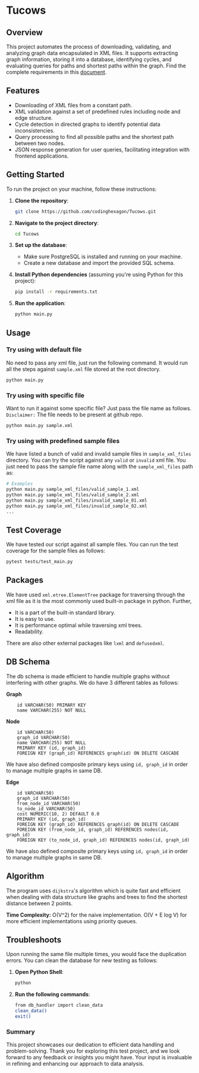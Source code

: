 # Tucows
## Overview
This project automates the process of downloading, validating, and analyzing graph data encapsulated in XML files. It supports extracting graph information, storing it into a database, identifying cycles, and evaluating queries for paths and shortest paths within the graph. Find the complete requirements in this [document](https://drive.google.com/file/d/1SdJwPNJtT-0vWZARqbuq1fiYbAg6rsTo/view?usp=sharing).

## Features
- Downloading of XML files from a constant path.
- XML validation against a set of predefined rules including node and edge structure.
- Cycle detection in directed graphs to identify potential data inconsistencies.
- Query processing to find all possible paths and the shortest path between two nodes.
- JSON response generation for user queries, facilitating integration with frontend applications.

## Getting Started
To run the project on your machine, follow these instructions:

1. **Clone the repository**:
   ```bash
   git clone https://github.com/codinghexagon/Tucows.git
   ```

2. **Navigate to the project directory**:
   ```bash
   cd Tucows
   ```

3. **Set up the database**:
   - Make sure PostgreSQL is installed and running on your machine.
   - Create a new database and import the provided SQL schema.

4. **Install Python dependencies** (assuming you're using Python for this project):
   ```bash
   pip install -r requirements.txt
   ```

5. **Run the application**:
   ```bash
   python main.py
   ```

## Usage

### Try using with default file
No need to pass any xml file, just run the following command. It would run all the steps against `sample.xml` file stored at the root directory.

   ```bash
   python main.py
   ```

### Try using with specific file
Want to run it against some specific file? Just pass the file name as follows. 
`Disclaimer:` The file needs to be present at github repo.

   ```bash
   python main.py sample.xml
   ```

### Try using with predefined sample files
We have listed a bunch of valid and invalid sample files in `sample_xml_files` directory. You can try the script against any `valid` or `invalid` xml file. You just need to pass the sample file name along with the `sample_xml_files` path as:

   ```bash
   # Examples
   python main.py sample_xml_files/valid_sample_1.xml
   python main.py sample_xml_files/valid_sample_2.xml
   python main.py sample_xml_files/invalid_sample_01.xml
   python main.py sample_xml_files/invalid_sample_02.xml
   ...
   ```
   
## Test Coverage
We have tested our script against all sample files. You can run the test coverage for the sample files as follows:

   ```bash
   pytest tests/test_main.py  
   ```

## Packages

We have used `xml.etree.ElementTree` package for traversing through the xml file as it is the most commonly used built-in package in python. Further,
- It is a part of the built-in standard library.
- It is easy to use.
- It is performance optimal while traversing xml trees.
- Readability.

There are also other external packages like `lxml` and `defusedxml`.

## DB Schema
The db schema is made efficient to handle multiple graphs without interfering with other graphs. We do have 3 different tables as follows:

**Graph**
        
        id VARCHAR(50) PRIMARY KEY
        name VARCHAR(255) NOT NULL

**Node**

        id VARCHAR(50)
        graph_id VARCHAR(50)
        name VARCHAR(255) NOT NULL
        PRIMARY KEY (id, graph_id)
        FOREIGN KEY (graph_id) REFERENCES graph(id) ON DELETE CASCADE
We have also defined composite primary keys using `id, graph_id` in order to manage multiple graphs in same DB.

**Edge**

        id VARCHAR(50)
        graph_id VARCHAR(50)
        from_node_id VARCHAR(50)
        to_node_id VARCHAR(50)
        cost NUMERIC(10, 2) DEFAULT 0.0
        PRIMARY KEY (id, graph_id)
        FOREIGN KEY (graph_id) REFERENCES graph(id) ON DELETE CASCADE
        FOREIGN KEY (from_node_id, graph_id) REFERENCES nodes(id, graph_id)
        FOREIGN KEY (to_node_id, graph_id) REFERENCES nodes(id, graph_id)
We have also defined composite primary keys using `id, graph_id` in order to manage multiple graphs in same DB.

## Algorithm
The program uses `dijkstra`'s algorithm which is quite fast and efficient when dealing with data structure like graphs and trees to find the shortest distance between 2 points.

**Time Complexity:**
    O(V^2) for the naive implementation.
    O(V + E log V) for more efficient implementations using priority queues.
## Troubleshoots
Upon running the same file multiple times, you would face the duplication errors. You can clean the database for new testing as follows:

1. **Open Python Shell**:
   ```bash
   python
   ```
2. **Run the following commands**:
   ```bash
   from db_handler import clean_data
   clean_data()
   exit()
   ```


### Summary
This project showcases our dedication to efficient data handling and problem-solving. Thank you for exploring this test project, and we look forward to any feedback or insights you might have. Your input is invaluable in refining and enhancing our approach to data analysis.

